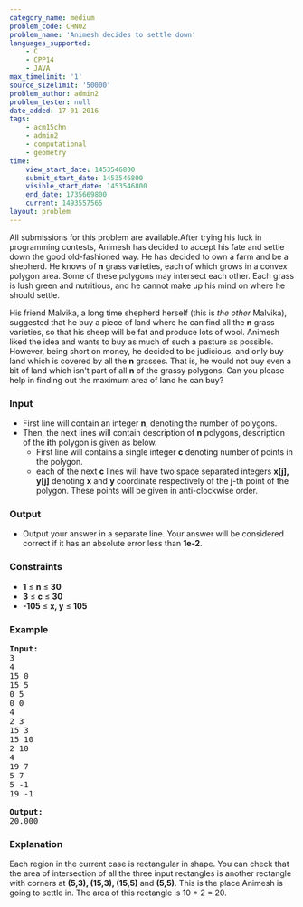 ```yaml
---
category_name: medium
problem_code: CHN02
problem_name: 'Animesh decides to settle down'
languages_supported:
    - C
    - CPP14
    - JAVA
max_timelimit: '1'
source_sizelimit: '50000'
problem_author: admin2
problem_tester: null
date_added: 17-01-2016
tags:
    - acm15chn
    - admin2
    - computational
    - geometry
time:
    view_start_date: 1453546800
    submit_start_date: 1453546800
    visible_start_date: 1453546800
    end_date: 1735669800
    current: 1493557565
layout: problem
---
```

All submissions for this problem are available.After trying his luck in programming contests, Animesh has decided to accept his fate and settle down the good old-fashioned way. He has decided to own a farm and be a shepherd. He knows of **n** grass varieties, each of which grows in a convex polygon area. Some of these polygons may intersect each other. Each grass is lush green and nutritious, and he cannot make up his mind on where he should settle.

His friend Malvika, a long time shepherd herself (this is *the other* Malvika), suggested that he buy a piece of land where he can find all the **n** grass varieties, so that his sheep will be fat and produce lots of wool. Animesh liked the idea and wants to buy as much of such a pasture as possible. However, being short on money, he decided to be judicious, and only buy land which is covered by all the **n** grasses. That is, he would not buy even a bit of land which isn't part of all **n** of the grassy polygons. Can you please help in finding out the maximum area of land he can buy?

### Input

- First line will contain an integer **n**, denoting the number of polygons.
- Then, the next lines will contain description of **n** polygons, description of the **i**th polygon is given as below. 
    - First line will contains a single integer **c** denoting number of points in the polygon.
    - each of the next **c** lines will have two space separated integers **x\[j\], y\[j\]** denoting **x** and **y** coordinate respectively of the **j**-th point of the polygon. These points will be given in anti-clockwise order.

### Output

- Output your answer in a separate line. Your answer will be considered correct if it has an absolute error less than **1e-2**.

### Constraints

- **1** ≤ **n** ≤ **30**
- **3** ≤ **c** ≤ **30**
- **-105** ≤ **x, y** ≤ **105**

### Example

<pre><b>Input:</b>
3
4
15 0
15 5
0 5
0 0
4
2 3
15 3
15 10
2 10
4
19 7
5 7
5 -1
19 -1

<b>Output:</b>
20.000
</pre>
### Explanation

Each region in the current case is rectangular in shape. You can check that the area of intersection of all the three input rectangles is another rectangle with corners at **(5,3), (15,3), (15,5)** and **(5,5)**. This is the place Animesh is going to settle in. The area of this rectangle is 10 \* 2 = 20.
